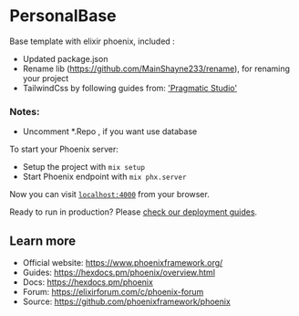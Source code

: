 # PersonalBase

Base template with elixir phoenix, included :
  * Updated package.json
  * Rename lib (https://github.com/MainShayne233/rename), for renaming your project
  * TailwindCss by following guides from:
      ['Pragmatic Studio'](https://pragmaticstudio.com/tutorials/adding-tailwind-css-to-phoenix)

### Notes:
  * Uncomment *.Repo , if you want use database

To start your Phoenix server:

  * Setup the project with `mix setup`
  * Start Phoenix endpoint with `mix phx.server`

Now you can visit [`localhost:4000`](http://localhost:4000) from your browser.

Ready to run in production? Please [check our deployment guides](https://hexdocs.pm/phoenix/deployment.html).

## Learn more

  * Official website: https://www.phoenixframework.org/
  * Guides: https://hexdocs.pm/phoenix/overview.html
  * Docs: https://hexdocs.pm/phoenix
  * Forum: https://elixirforum.com/c/phoenix-forum
  * Source: https://github.com/phoenixframework/phoenix
